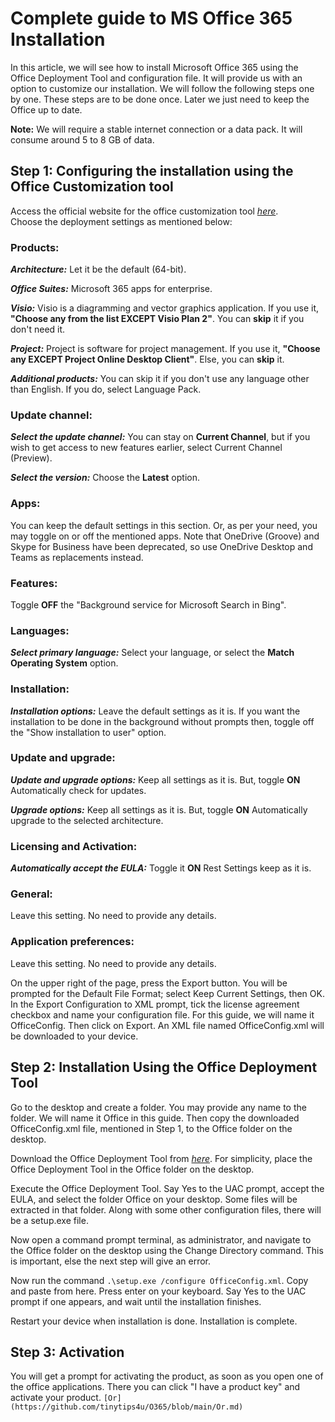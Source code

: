 # Complete guide to MS Office 365 Installation

In this article, we will see how to install Microsoft Office 365 using the Office Deployment Tool and configuration file. It will provide us with an option to customize our installation. We will follow the following steps one by one. These steps are to be done once. Later we just need to keep the Office up to date.

**Note:** We will require a stable internet connection or a data pack. It will consume around 5 to 8 GB of data.

## Step 1: Configuring the installation using the Office Customization tool

Access the official website for the office customization tool _[here](https://config.office.com/deploymentsettings)_.<br>
Choose the deployment settings as mentioned below:<br>

### Products:
_**Architecture:**_ Let it be the default (64-bit).

_**Office Suites:**_ Microsoft 365 apps for enterprise.

_**Visio:**_ Visio is a diagramming and vector graphics application. If you use it, **"Choose any from the list EXCEPT Visio Plan 2"**. You can **skip** it if you don't need it.

_**Project:**_ Project is software for project management. If you use it, **"Choose any EXCEPT Project Online Desktop Client"**. Else, you can **skip** it.

_**Additional products:**_ You can skip it if you don't use any language other than English. If you do, select Language Pack.


### Update channel:
_**Select the update channel:**_ You can stay on **Current Channel**, but if you wish to get access to new features earlier, select Current Channel (Preview).

_**Select the version:**_ Choose the **Latest** option.

### Apps:

You can keep the default settings in this section. Or, as per your need, you may toggle on or off the mentioned apps. Note that OneDrive (Groove) and Skype for Business have been deprecated, so use OneDrive Desktop and Teams as replacements instead.

### Features:

Toggle **OFF** the "Background service for Microsoft Search in Bing".

### Languages:

_**Select primary language:**_ Select your language, or select the **Match Operating System** option.

### Installation:

_**Installation options:**_ Leave the default settings as it is. If you want the installation to be done in the background without prompts then, toggle off the "Show installation to user" option.

### Update and upgrade:

_**Update and upgrade options:**_ Keep all settings as it is. But, toggle **ON** Automatically check for updates.

_**Upgrade options:**_ Keep all settings as it is. But, toggle **ON** Automatically upgrade to the selected architecture.

### Licensing and Activation:

_**Automatically accept the EULA:**_ Toggle it **ON**
Rest Settings keep as it is.

### General:

Leave this setting. No need to provide any details.

### Application preferences:

Leave this setting. No need to provide any details.

On the upper right of the page, press the Export button. You will be prompted for the Default File Format; select Keep Current Settings, then OK. In the Export Configuration to XML prompt, tick the license agreement checkbox and name your configuration file. For this guide, we will name it OfficeConfig. Then click on Export. An XML file named OfficeConfig.xml will be downloaded to your device.


## Step 2: Installation Using the Office Deployment Tool

Go to the desktop and create a folder. You may provide any name to the folder. We will name it Office in this guide. Then copy the downloaded OfficeConfig.xml file, mentioned in Step 1, to the Office folder on the desktop.<br>

Download the Office Deployment Tool from _[here](https://www.microsoft.com/en-us/download/details.aspx?id=49117)_. For simplicity, place the Office Deployment Tool in the Office folder on the desktop.<br>

Execute the Office Deployment Tool. Say Yes to the UAC prompt, accept the EULA, and select the folder Office on your desktop. Some files will be extracted in that folder. Along with some other configuration files, there will be a setup.exe file.<br>

Now open a command prompt terminal, as administrator, and navigate to the Office folder on the desktop using the Change Directory command. This is important, else the next step will give an error.

Now run the command `.\setup.exe /configure OfficeConfig.xml`. Copy and paste from here. Press enter on your keyboard. Say Yes to the UAC prompt if one appears, and wait until the installation finishes.

Restart your device when installation is done. Installation is complete.

## Step 3: Activation

You will get a prompt for activating the product, as soon as you open one of the office applications. There you can click "I have a product key" and activate your product. `[Or](https://github.com/tinytips4u/O365/blob/main/Or.md)`
